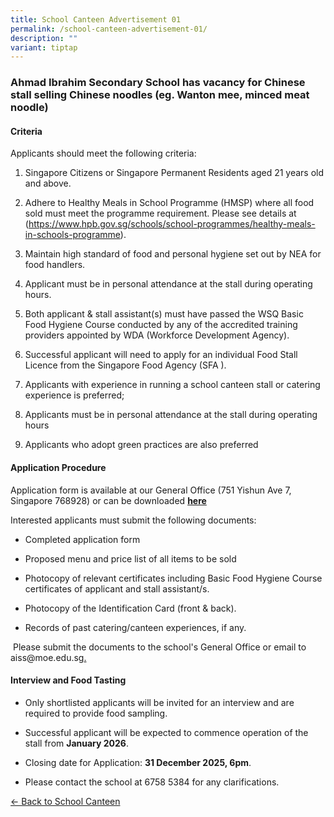 ```yaml
---
title: School Canteen Advertisement 01
permalink: /school-canteen-advertisement-01/
description: ""
variant: tiptap
---
```

<h3>Ahmad Ibrahim Secondary School has vacancy for Chinese stall selling Chinese noodles (eg. Wanton mee, minced meat noodle)</h3>
<h4>Criteria</h4>
<p>Applicants should meet the following criteria:</p>
<ol data-tight="true" class="tight">
<li>
<p>Singapore Citizens or Singapore Permanent Residents aged 21 years old
and above.</p>
</li>
<li>
<p>Adhere to Healthy Meals in School Programme (HMSP) where all food sold
must meet the programme requirement. Please see details at (<a rel="noopener noreferrer nofollow" target="_blank"><u>https://www.hpb.gov.sg/schools/school-programmes/healthy-meals-in-schools-programme</u></a>).</p>
</li>
<li>
<p>Maintain high standard of food and personal hygiene set out by NEA for
food handlers.</p>
</li>
<li>
<p>Applicant must be in personal attendance at the stall during operating
hours.</p>
</li>
<li>
<p>Both applicant &amp; stall assistant(s) must have passed the WSQ Basic
Food Hygiene Course conducted by any of the accredited training providers
appointed by WDA (Workforce Development Agency).</p>
</li>
<li>
<p>Successful applicant will need to apply for an individual Food Stall Licence
from the Singapore Food Agency (SFA ).</p>
</li>
<li>
<p>Applicants with experience in running a school canteen stall or catering
experience is preferred;</p>
</li>
<li>
<p>Applicants must be in personal attendance at the stall during operating
hours</p>
</li>
<li>
<p>Applicants who adopt green practices are also preferred</p>
</li>
</ol>
<h4>Application Procedure</h4>
<p>Application form is available at our General Office (751 Yishun Ave 7,
Singapore 768928) or can be downloaded <strong><a href="/files/Admin/canteen_application_form_2025.pdf" rel="noopener nofollow" target="_blank">here</a></strong>
</p>
<p>Interested applicants must submit the following documents:</p>
<ul data-tight="true" class="tight">
<li>
<p>Completed application form</p>
</li>
<li>
<p>Proposed menu and price list of all items to be sold</p>
</li>
<li>
<p>Photocopy of relevant certificates including Basic Food Hygiene Course
certificates of applicant and stall assistant/s.</p>
</li>
<li>
<p>Photocopy of the Identification Card (front &amp; back).&nbsp;&nbsp;</p>
</li>
<li>
<p>Records of past catering/canteen experiences, if any.</p>
</li>
</ul>
<p>&nbsp;Please submit the documents to the school's General Office or email
to <a rel="noopener noreferrer nofollow" target="_blank">aiss@moe.edu.sg</a><u>.</u>
</p>
<h4>Interview and Food Tasting</h4>
<ul data-tight="true" class="tight">
<li>
<p>Only shortlisted applicants will be invited for an interview and are required
to provide food sampling.</p>
</li>
<li>
<p>Successful applicant will be expected to commence operation of the stall
from <strong>January 2026</strong>.</p>
</li>
<li>
<p>Closing date for Application:&nbsp;<strong>31 December 2025, 6pm</strong>.</p>
</li>
<li>
<p>Please contact the school at 6758 5384 for any clarifications.</p>
</li>
</ul>
<p><a href="https://ahmadibrahimsec.moe.edu.sg/useful-info/school-canteen/" rel="noopener noreferrer nofollow" target="_blank">&lt;- Back to School Canteen</a>
</p>